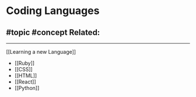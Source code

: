 # Coding Languages
#topic
#concept
**Related:**
-  

---


[[Learning a new Language]]

- [[Ruby]]
- [[CSS]]
- [[HTML]]
- [[React]]
- [[Python]]
